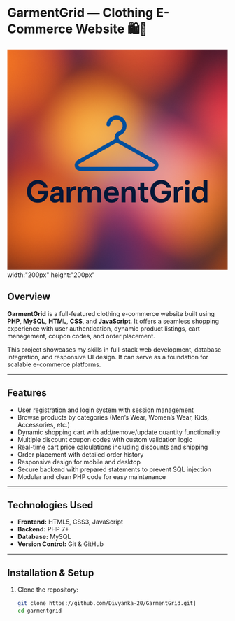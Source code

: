 # GarmentGrid — Clothing E-Commerce Website 🛍️👕

![GarmentGrid Logo](https://github.com/Divyanka-20/GarmentGrid/blob/main/assets/logo.png) width:"200px" height:"200px"

## Overview

**GarmentGrid** is a full-featured clothing e-commerce website built using **PHP**, **MySQL**, **HTML**, **CSS**, and **JavaScript**. It offers a seamless shopping experience with user authentication, dynamic product listings, cart management, coupon codes, and order placement.

This project showcases my skills in full-stack web development, database integration, and responsive UI design. It can serve as a foundation for scalable e-commerce platforms.

---

## Features

- User registration and login system with session management  
- Browse products by categories (Men’s Wear, Women’s Wear, Kids, Accessories, etc.)  
- Dynamic shopping cart with add/remove/update quantity functionality  
- Multiple discount coupon codes with custom validation logic  
- Real-time cart price calculations including discounts and shipping  
- Order placement with detailed order history  
- Responsive design for mobile and desktop  
- Secure backend with prepared statements to prevent SQL injection  
- Modular and clean PHP code for easy maintenance  

---

## Technologies Used

- **Frontend:** HTML5, CSS3, JavaScript  
- **Backend:** PHP 7+  
- **Database:** MySQL  
- **Version Control:** Git & GitHub  

---

## Installation & Setup

1. Clone the repository:
   ```bash
   git clone https://github.com/Divyanka-20/GarmentGrid.git]
   cd garmentgrid

